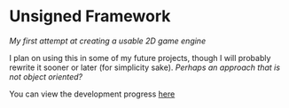 # Unsigned Framework

*My first attempt at creating a usable 2D game engine*

I plan on using this in some of my future projects, though I will probably rewrite it sooner or later (for simplicity sake). *Perhaps an approach that is not object oriented?*

You can view the development progress [here](TODO)